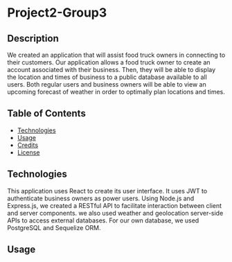 # Project2-Group3

## Description

We created an application that will assist food truck owners in connecting to their customers.  Our application allows a food truck owner to create an account associated with their business.  Then, they will be able to display the location and times of business to a public database available to all users.  Both regular users and business owners will be able to view an upcoming forecast of weather in order to optimally plan locations and times.

## Table of Contents

- [Technologies](#technologies)
- [Usage](#usage)
- [Credits](#credits)
- [License](#license)

## Technologies

This application uses React to create its user interface.  It uses JWT to authenticate business owners as power users.  Using Node.js and Express.js, we created a RESTful API to facilitate interaction between client and server components.  we also used weather and geolocation server-side APIs to access external databases.  For our own database, we used PostgreSQL and Sequelize ORM.

## Usage


